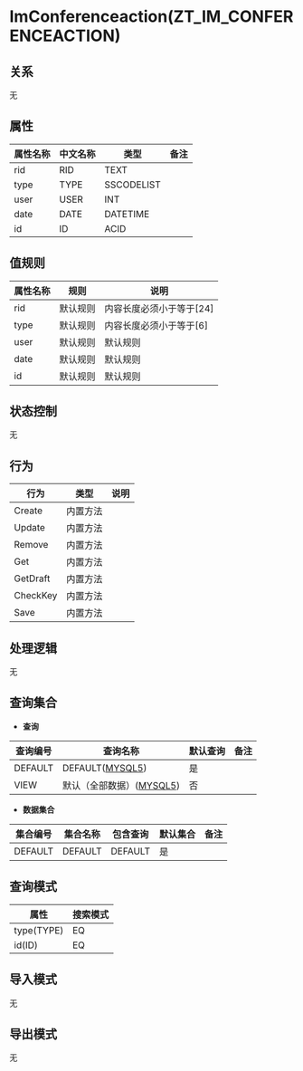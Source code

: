 # ImConferenceaction(ZT_IM_CONFERENCEACTION)

  

## 关系
无

## 属性

| 属性名称        |    中文名称    | 类型     |  备注  |
| --------   |------------| -----   |  -------- | 
|rid|RID|TEXT|&nbsp;|
|type|TYPE|SSCODELIST|&nbsp;|
|user|USER|INT|&nbsp;|
|date|DATE|DATETIME|&nbsp;|
|id|ID|ACID|&nbsp;|

## 值规则
| 属性名称    | 规则    |  说明  |
| --------   |------------| ----- | 
|rid|默认规则|内容长度必须小于等于[24]|
|type|默认规则|内容长度必须小于等于[6]|
|user|默认规则|默认规则|
|date|默认规则|默认规则|
|id|默认规则|默认规则|

## 状态控制

无


## 行为
| 行为    | 类型    |  说明  |
| --------   |------------| ----- | 
|Create|内置方法|&nbsp;|
|Update|内置方法|&nbsp;|
|Remove|内置方法|&nbsp;|
|Get|内置方法|&nbsp;|
|GetDraft|内置方法|&nbsp;|
|CheckKey|内置方法|&nbsp;|
|Save|内置方法|&nbsp;|

## 处理逻辑
无

## 查询集合

* **查询**

| 查询编号 | 查询名称       | 默认查询 |   备注|
| --------  | --------   | --------   | ----- |
|DEFAULT|DEFAULT([MYSQL5](../../appendix/query_MYSQL5.md#ImConferenceaction_Default))|是|&nbsp;|
|VIEW|默认（全部数据）([MYSQL5](../../appendix/query_MYSQL5.md#ImConferenceaction_View))|否|&nbsp;|

* **数据集合**

| 集合编号 | 集合名称   |  包含查询  | 默认集合 |   备注|
| --------  | --------   | -------- | --------   | ----- |
|DEFAULT|DEFAULT|DEFAULT|是|&nbsp;|

## 查询模式
| 属性      |    搜索模式     |
| --------   |------------|
|type(TYPE)|EQ|
|id(ID)|EQ|

## 导入模式
无


## 导出模式
无
